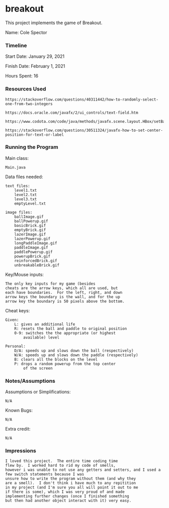 # breakout

This project implements the game of Breakout.

Name: Cole Spector

### Timeline

Start Date: January 29, 2021

Finish Date: February 1, 2021

Hours Spent: 16

### Resources Used

    https://stackoverflow.com/questions/40311442/how-to-randomly-select-one-from-two-integers

    https://docs.oracle.com/javafx/2/ui_controls/text-field.htm

    https://www.codota.com/code/java/methods/javafx.scene.layout.HBox/setBackground

    https://stackoverflow.com/questions/30511324/javafx-how-to-set-center-position-for-text-or-label
### Running the Program

Main class: 
    
    Main.java

Data files needed: 

    text files:
        level1.txt
        level2.txt
        level3.txt
        emptyLevel.txt
    
    image files:
        ballImage.gif
        ballPowerup.gif
        basicBrick.gif
        emptyBrick.gif
        lazerImage.gif
        lazerPowerup.gif
        longPaddleImage.gif
        paddleImage.gif
        paddlePowerup.gif
        powerupBrick.gif
        reinforcedBrick.gif
        unbreakableBrick.gif

Key/Mouse inputs:
    
    The only key inputs for my game (besides 
    cheats are the arrow keys, which all are used, but
    each have boundaries.  For the left, right, and down
    arrow keys the boundary is the wall, and for the up 
    arrow key the boundary is 50 pixels above the bottom.

Cheat keys:

    Given:
        L: gives an additional life
        R: resets the ball and paddle to original position
        0-9: switches the the appropriate (or highest
            available) level

    Personal:
        D/A: speeds up and slows down the ball (respectively)
        W/A: speeds up and slows down the paddle (respectively)
        B: clears all the blocks on the level
        P: drops a random powerup from the top center 
            of the screen


### Notes/Assumptions

Assumptions or Simplifications:
    
    N/A

Known Bugs:

    N/A

Extra credit:

    N/A


### Impressions

    I loved this project.  The entire time coding time 
    flew by.  I worked hard to rid my code of smells,
    however i was unable to not use any getters and setters, and I used a few switch statements because I was
    unsure how to write the program without them (and why they
    are a smell).  I don't think i have much to any repitition
    in my project (and I'm sure you all will point it out to me
    if there is some), which I was very proud of and made
    implementing further changes (once I finished something
    but then had another object interact with it) very easy.





